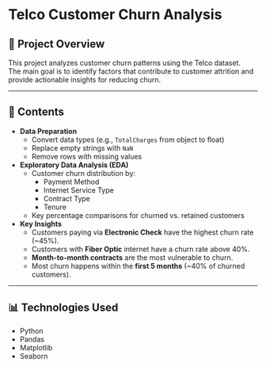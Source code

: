 # Telco Customer Churn Analysis

## 📌 Project Overview
This project analyzes customer churn patterns using the Telco dataset.  
The main goal is to identify factors that contribute to customer attrition and provide actionable insights for reducing churn.

---

## 📂 Contents
- **Data Preparation**
  - Convert data types (e.g., `TotalCharges` from object to float)
  - Replace empty strings with `NaN`
  - Remove rows with missing values
- **Exploratory Data Analysis (EDA)**
  - Customer churn distribution by:
    - Payment Method
    - Internet Service Type
    - Contract Type
    - Tenure
  - Key percentage comparisons for churned vs. retained customers
- **Key Insights**
  - Customers paying via **Electronic Check** have the highest churn rate (~45%).
  - Customers with **Fiber Optic** internet have a churn rate above 40%.
  - **Month-to-month contracts** are the most vulnerable to churn.
  - Most churn happens within the **first 5 months** (~40% of churned customers).

---

## 📊 Technologies Used
- Python
- Pandas
- Matplotlib
- Seaborn

